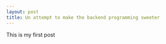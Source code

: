 ```yaml
---
layout: post
title: Un attempt to make the backend programming sweeter
---
```


This is my first post